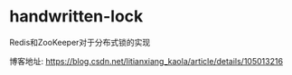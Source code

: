 # handwritten-lock
Redis和ZooKeeper对于分布式锁的实现

博客地址: https://blog.csdn.net/litianxiang_kaola/article/details/105013216
